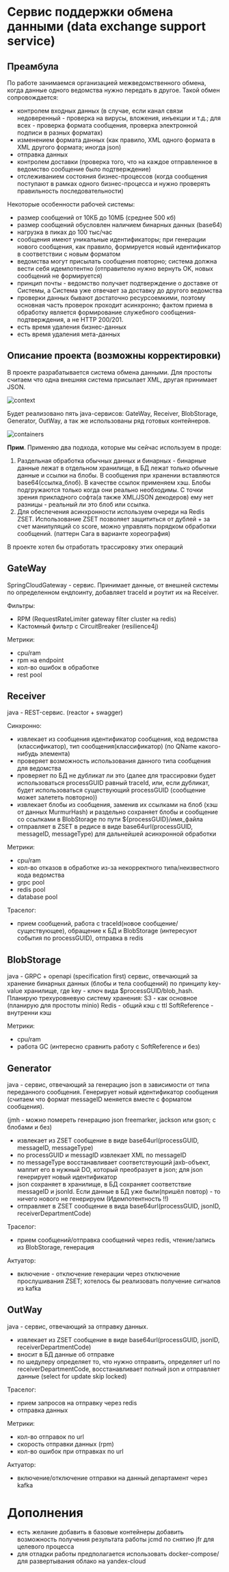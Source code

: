 # Cервис поддержки обмена данными (data exchange support service)

## Преамбула

По работе занимаемся организацией межведомственного обмена, когда данные одного ведомства нужно передать в другое.
Такой обмен сопровождается:
- контролем входных данных (в случае, если канал связи недоверенный - проверка на вирусы, вложения, инъекции и т.д.; для всех - проверка формата сообщения, проверка электронной подписи в разных форматах)
- изменением формата данных (как правило, XML одного формата в XML другого формата; иногда json)
- отправка данных
- контролем доставки (проверка того, что на каждое отправленное в ведомство сообщение было подтверждение)
- отслеживанием состояния бизнес-процессов (когда сообщения поступают в рамках одного бизнес-процесса и нужно проверять правильность последовательности)

Некоторые особенности рабочей системы:
- размер сообщений от 10КБ до 10MБ (среднее 500 кб)
- размер сообщений обусловлен наличием бинарных данных (base64)
- нагрузка в пиках до 100 тыс/час
- сообщения имеют уникальные идентификаторы; при генерации нового сообщения, как правило, формируется новый идентификатор в соответствии с новым форматом
- ведомства могут присылать сообщения повторно; система должна вести себя идемпотентно (отправителю нужно вернуть OK, новых сообщений не формируется)
- принцип почты - ведомство получает подтверждение о доставке от Системы, а Система уже отвечает за доставку до другого ведомства
- проверки данных бывают достаточно ресурсоемкими, поэтому основная часть проверок проходит асинхронно; фактом приема в обработку является формирование служебного сообщения-подтверждения, а не HTTP 200/201.   
- есть время удаления бизнес-данных
- есть время удаления мета-данных

## Описание проекта (возможны корректировки)

В проекте разрабатывается система обмена данными. Для простоты считаем что одна внешняя система присылает XML, 
другая принимает JSON.

![context](./docs/architecture/c4-context.drawio.png)

Будет реализовано пять java-сервисов: GateWay, Receiver, BlobStorage, Generator, OutWay, а так же использованы ряд 
готовых контейнеров.

![containers](./docs/architecture/c4-containers.drawio.png)

**Прим**. Применяю два подхода, которые мы сейчас используем в проде:
1. Раздельная обработка обычных данных и бинарных - бинарные данные лежат в отдельном хранилище, в БД лежат только обычные данные и ссылки на блобы. В сообщения при хранении вставляются base64(ссылка_блоб). В качестве ссылок применяем хэш. Блобы подгружаются только когда они реально необходимы. С точки зрения прикладного софта(а также XML/JSON декодеров) ему нет разницы - реальный ли это блоб или ссылка.
2. Для обеспечения асинхронности используем очереди на Redis ZSET. Использование ZSET позволяет защититься от дублей + за счет манипуляций со score, можно управлять порядком обработки сообщений. (паттерн Сага в варианте хореография) 

В проекте хотел бы отработать трассировку этих операций 

## GateWay 
SpringCloudGateway - сервис. Принимает данные, от внешней системы по определенном ендпоинту, добавляет traceId и роутит 
их на Receiver. 

Фильтры:
- RPM (RequestRateLimiter gateway filter cluster на redis) 
- Кастомный фильтр с CircuitBreaker (resilience4j) 

Метрики:
- cpu/ram
- rpm на endpoint
- кол-во ошибок в обработке
- rest pool

## Receiver
java - REST-сервис. (reactor + swagger)

Синхронно:
- извлекает из сообщения идентификатор сообщения, код ведомства (классификатор), тип сообщения(классификатор) (по QName какого-нибудь элемента)
- проверяет возможность использования данного типа сообщения для ведомства
- проверяет по БД не дубликат ли это (далее для трассировки будет использоваться processGUID равный traceId, или, если дубликат, будет использоваться существующий processGUID (сообщение может залететь повторно))
- извлекает блобы из сообщения, заменив их ссылками на блоб (хэш от данных MurmurHash) и раздельно сохраняет блобы и сообщение со ссылками в BlobStorage по пути ${processGUID}/имя_файла
- отправляет в ZSET в редисе в виде base64url(processGUID, messageID, messageType) для дальнейшей асинхронной обработки

Метрики: 
- cpu/ram
- кол-во отказов в обработке из-за некорректного типа/неизвестного кода ведомства
- grpc pool
- redis pool
- database pool

Траселог:
- прием сообщений, работа с traceId(новое сообщение/существующее), обращение к БД и BlobStorage (интересуют события по processGUID), отправка в redis

## BlobStorage
java - GRPC + openapi (specification first) сервис, отвечающий за хранение бинарных данных (блобы и тела сообщений) по принципу key-value хранилище, где key - ключ вида $processGUID/blob_hash.
Планирую трехуровневую систему хранения:
S3 - как основное (планирую для простоты minio)
Redis - общий кэш с ttl
SoftReference - внутренни кэш

Метрики:
- cpu/ram
- работа GC (интересно сравнить работу с SoftReference и без)

## Generator
java - сервис, отвечающий за генерацию json в зависимости от типа переданного сообщения. Генерирует новый идентификатор сообщения (считаем что формат messageID меняется вместе с форматом сообщения).

(jmh - можно помереть генерацию json freemarker, jackson или gson; с блобами и без)

- извлекает из ZSET сообщение в виде base64url(processGUID, messageID, messageType) 
- по processGUID и messagID извлекает XML по messageID
- по messageType восстанавливает соответствующий jaxb-объект, маппит его в нужный DO, который преобразует в json; для json генерирует новый идентификатор
- json сохраняет в хранилище, в БД сохраняет соответствие messageID и jsonId. Если данные в БД уже были(пришёл повтор) - то ничего нового не генерируем (Идемпотентность !!) 
- отправляет в ZSET сообщение в вида base64url(processGUID, jsonID, receiverDepartmentCode)

Траселог:
- прием сообщений/отправка сообщений через redis, чтение/запись из BlobStorage, генерация

Актуатор: 
- включение - отключение генерации через отключение прослушивания ZSET; хотелось бы реализовать получение сигналов из kafka

## OutWay
java - сервис, отвечающий за отправку данных.

- извлекает из ZSET сообщение в виде base64url(processGUID, jsonID, receiverDepartmentCode)
- вносит в БД данные об отправке
- по шедулеру определяет то, что нужно отправить, определяет url по receiverDepartmentCode, восстанавливает полный json и отправляет данные (select for update skip locked)

Траселог:
- прием запросов на отправку через redis
- отправка данных

Метрики:
- кол-во отправок по url
- скорость отправки данных (rpm)
- кол-во ошибок при отправках по url

Актуатор:
- включение/отключение отправки на данный департамент через kafka

# Дополнения
- есть желание добавить в базовые контейнеры добавить возможность получения результата работы jcmd по снятию jfr для целевого процесса
- для отладки работы предполагается использовать docker-compose/для развертывания облако на yandex-cloud

